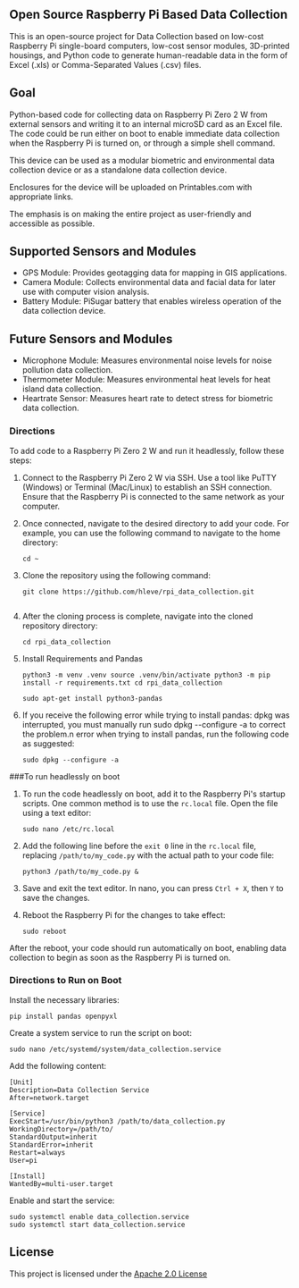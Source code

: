 ## Open Source Raspberry Pi Based Data Collection
This is an open-source project for Data Collection based on low-cost Raspberry Pi single-board computers, low-cost sensor modules, 3D-printed housings, and Python code to generate human-readable data in the form of Excel (.xls) or Comma-Separated Values (.csv) files.

## Goal
Python-based code for collecting data on Raspberry Pi Zero 2 W from external sensors and writing it to an internal microSD card as an Excel file. 
The code could be run either on boot to enable immediate data collection when the Raspberry Pi is turned on, or through a simple shell command.

This device can be used as a modular biometric and environmental data collection device or as a standalone data collection device.

Enclosures for the device will be uploaded on Printables.com with appropriate links.

The emphasis is on making the entire project as user-friendly and accessible as possible.

## Supported Sensors and Modules
- GPS Module: Provides geotagging data for mapping in GIS applications.
- Camera Module: Collects environmental data and facial data for later use with computer vision analysis.
- Battery Module: PiSugar battery that enables wireless operation of the data collection device.

## Future Sensors and Modules
- Microphone Module: Measures environmental noise levels for noise pollution data collection.
- Thermometer Module: Measures environmental heat levels for heat island data collection.
- Heartrate Sensor: Measures heart rate to detect stress for biometric data collection.

### Directions

To add code to a Raspberry Pi Zero 2 W and run it headlessly, follow these steps:

1. Connect to the Raspberry Pi Zero 2 W via SSH. Use a tool like PuTTY (Windows) or Terminal (Mac/Linux) to establish an SSH connection. Ensure that the Raspberry Pi is connected to the same network as your computer.

2. Once connected, navigate to the desired directory to add your code. For example, you can use the following command to navigate to the home directory:
    ```
    cd ~
    ```

3. Clone the repository using the following command:
    ```
    git clone https://github.com/hleve/rpi_data_collection.git


4. After the cloning process is complete, navigate into the cloned repository directory:
    ```
    cd rpi_data_collection
    ```

6. Install Requirements and Pandas
    ```
    python3 -m venv .venv source .venv/bin/activate python3 -m pip install -r requirements.txt cd rpi_data_collection
  
    sudo apt-get install python3-pandas
    ```
    
9. If you receive the following error while trying to install pandas: dpkg was interrupted, you must manually run sudo dpkg --configure -a to correct the problem.n error when trying to install pandas, run the following code as suggested:
    ```
    sudo dpkg --configure -a
    ```

###To run headlessly on boot

1. To run the code headlessly on boot, add it to the Raspberry Pi's startup scripts. One common method is to use the `rc.local` file. Open the file using a text editor:
     ```
     sudo nano /etc/rc.local
     ```

2. Add the following line before the `exit 0` line in the `rc.local` file, replacing `/path/to/my_code.py` with the actual path to your code file:
     ```
     python3 /path/to/my_code.py &
     ```

3. Save and exit the text editor. In nano, you can press `Ctrl + X`, then `Y` to save the changes.

4. Reboot the Raspberry Pi for the changes to take effect:
     ```
     sudo reboot
     ```

After the reboot, your code should run automatically on boot, enabling data collection to begin as soon as the Raspberry Pi is turned on.

### Directions to Run on Boot
Install the necessary libraries:
```
pip install pandas openpyxl
```

Create a system service to run the script on boot:
```
sudo nano /etc/systemd/system/data_collection.service
```

Add the following content:
```
[Unit]
Description=Data Collection Service
After=network.target

[Service]
ExecStart=/usr/bin/python3 /path/to/data_collection.py
WorkingDirectory=/path/to/
StandardOutput=inherit
StandardError=inherit
Restart=always
User=pi

[Install]
WantedBy=multi-user.target
```

Enable and start the service:
```
sudo systemctl enable data_collection.service
sudo systemctl start data_collection.service
```

## License
This project is licensed under the [Apache 2.0 License](https://www.apache.org/licenses/LICENSE-2.0)

